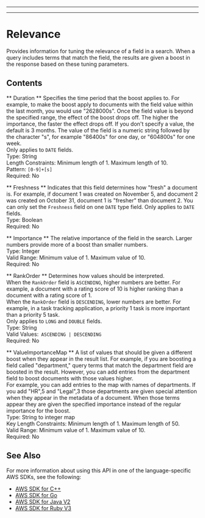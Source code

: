 --------

--------

# Relevance<a name="API_Relevance"></a>

Provides information for tuning the relevance of a field in a search\. When a query includes terms that match the field, the results are given a boost in the response based on these tuning parameters\.

## Contents<a name="API_Relevance_Contents"></a>

 ** Duration **   <a name="Kendra-Type-Relevance-Duration"></a>
Specifies the time period that the boost applies to\. For example, to make the boost apply to documents with the field value within the last month, you would use "2628000s"\. Once the field value is beyond the specified range, the effect of the boost drops off\. The higher the importance, the faster the effect drops off\. If you don't specify a value, the default is 3 months\. The value of the field is a numeric string followed by the character "s", for example "86400s" for one day, or "604800s" for one week\.   
Only applies to `DATE` fields\.  
Type: String  
Length Constraints: Minimum length of 1\. Maximum length of 10\.  
Pattern: `[0-9]+[s]`   
Required: No

 ** Freshness **   <a name="Kendra-Type-Relevance-Freshness"></a>
Indicates that this field determines how "fresh" a document is\. For example, if document 1 was created on November 5, and document 2 was created on October 31, document 1 is "fresher" than document 2\. You can only set the `Freshness` field on one `DATE` type field\. Only applies to `DATE` fields\.  
Type: Boolean  
Required: No

 ** Importance **   <a name="Kendra-Type-Relevance-Importance"></a>
The relative importance of the field in the search\. Larger numbers provide more of a boost than smaller numbers\.  
Type: Integer  
Valid Range: Minimum value of 1\. Maximum value of 10\.  
Required: No

 ** RankOrder **   <a name="Kendra-Type-Relevance-RankOrder"></a>
Determines how values should be interpreted\.  
When the `RankOrder` field is `ASCENDING`, higher numbers are better\. For example, a document with a rating score of 10 is higher ranking than a document with a rating score of 1\.  
When the `RankOrder` field is `DESCENDING`, lower numbers are better\. For example, in a task tracking application, a priority 1 task is more important than a priority 5 task\.  
Only applies to `LONG` and `DOUBLE` fields\.  
Type: String  
Valid Values:` ASCENDING | DESCENDING`   
Required: No

 ** ValueImportanceMap **   <a name="Kendra-Type-Relevance-ValueImportanceMap"></a>
A list of values that should be given a different boost when they appear in the result list\. For example, if you are boosting a field called "department," query terms that match the department field are boosted in the result\. However, you can add entries from the department field to boost documents with those values higher\.   
For example, you can add entries to the map with names of departments\. If you add "HR",5 and "Legal",3 those departments are given special attention when they appear in the metadata of a document\. When those terms appear they are given the specified importance instead of the regular importance for the boost\.  
Type: String to integer map  
Key Length Constraints: Minimum length of 1\. Maximum length of 50\.  
Valid Range: Minimum value of 1\. Maximum value of 10\.  
Required: No

## See Also<a name="API_Relevance_SeeAlso"></a>

For more information about using this API in one of the language\-specific AWS SDKs, see the following:
+  [AWS SDK for C\+\+](https://docs.aws.amazon.com/goto/SdkForCpp/kendra-2019-02-03/Relevance) 
+  [AWS SDK for Go](https://docs.aws.amazon.com/goto/SdkForGoV1/kendra-2019-02-03/Relevance) 
+  [AWS SDK for Java V2](https://docs.aws.amazon.com/goto/SdkForJavaV2/kendra-2019-02-03/Relevance) 
+  [AWS SDK for Ruby V3](https://docs.aws.amazon.com/goto/SdkForRubyV3/kendra-2019-02-03/Relevance) 